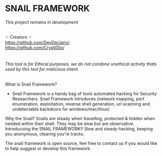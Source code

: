 # SNAIL FRAMEWORK

<h6>This project remains in development</h6>
✨ Creators ✨
<br>
<a href="https://github.com/DevDeclann/">https://github.com/DevDeclann/</a>
<br>
<a href="https://github.com/Crypt00o/">https://github.com/Crypt00o/</a>

<br>
<br>
<h6>This tool is for Ethical purposes, we do not condone unethical activity thats used by this tool for malicious intent.</h6>


What is Snail Framework?
- Snail Framework is a handy bag of tools automated hacking for Security Researchers. Snail Framework introduces (network mapping, port enumeration, exploitation, reverse shell generation, url scanning and undetectable backdoors for windows/mac/linux)

Why the Snail?
Snails are steady when travelling, protected & hidden when needed within their shell. They may be slow but are observative. Introducoing the SNAIL FRAMEWORK!! Slow and steady hacking, keeping you anonymous, clearing you're tracks.

The snail framework is open source, feel free to contact us if you would like to help suggest or develop this framework.

